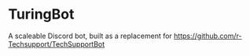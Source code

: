 # TuringBot

A scaleable Discord bot, built as a replacement for https://github.com/r-Techsupport/TechSupportBot
